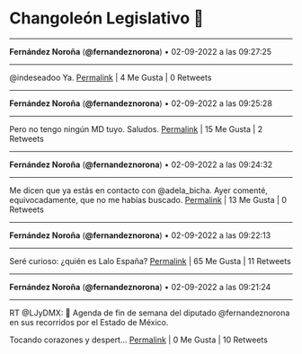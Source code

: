 # Changoleón Legislativo 🙈
*****
**Fernández Noroña** (**@fernandeznorona**) • 02-09-2022 a las 09:27:25
*****
@indeseadoo Ya.
[Permalink](https://twitter.com/fernandeznorona/status/1565753274195656707) | 4 Me Gusta | 0 Retweets
*****
**Fernández Noroña** (**@fernandeznorona**) • 02-09-2022 a las 09:25:28
*****
Pero no tengo ningún MD tuyo. Saludos.
[Permalink](https://twitter.com/fernandeznorona/status/1565752782518370304) | 15 Me Gusta | 2 Retweets
*****
**Fernández Noroña** (**@fernandeznorona**) • 02-09-2022 a las 09:24:32
*****
Me dicen que ya estás en contacto con @adela_bicha. Ayer comenté, equivocadamente, que no me habías buscado.
[Permalink](https://twitter.com/fernandeznorona/status/1565752547058622466) | 13 Me Gusta | 0 Retweets
*****
**Fernández Noroña** (**@fernandeznorona**) • 02-09-2022 a las 09:22:13
*****
Seré curioso: ¿quién es Lalo España?
[Permalink](https://twitter.com/fernandeznorona/status/1565751966445309952) | 65 Me Gusta | 11 Retweets
*****
**Fernández Noroña** (**@fernandeznorona**) • 02-09-2022 a las 09:21:24
*****
RT @LJyDMX: 📆 Agenda de fin de semana del diputado @fernandeznorona en sus recorridos por el Estado de México.


Tocando corazones y despert…
[Permalink](https://twitter.com/fernandeznorona/status/1565751760177733634) | 0 Me Gusta | 10 Retweets